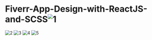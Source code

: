# Fiverr-App-Design-with-ReactJS-and-SCSS![1](https://user-images.githubusercontent.com/99664429/236416340-fff76d08-7ff7-43cd-8a00-7c3fd6253b6b.png)
![2](https://user-images.githubusercontent.com/99664429/236416367-e4507fa7-1441-46b2-9eb8-113f496d6017.png)
![3](https://user-images.githubusercontent.com/99664429/236416380-bcb11f58-9318-458e-b0d1-7d747362c402.png)
![4](https://user-images.githubusercontent.com/99664429/236416388-b89da571-ecd0-4b6e-9efa-faa083032b41.png)
![5](https://user-images.githubusercontent.com/99664429/236416400-7343527d-45c5-49fe-8818-3e63efc57a5d.png)
